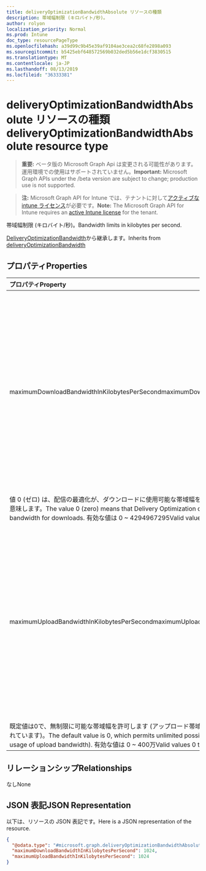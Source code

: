 ```yaml
---
title: deliveryOptimizationBandwidthAbsolute リソースの種類
description: 帯域幅制限 (キロバイト/秒)。
author: rolyon
localization_priority: Normal
ms.prod: Intune
doc_type: resourcePageType
ms.openlocfilehash: a39d99c9b45e39af9104ae3cea2c68fe2898a093
ms.sourcegitcommit: b5425ebf648572569b032ded5b56e1dcf3830515
ms.translationtype: MT
ms.contentlocale: ja-JP
ms.lasthandoff: 08/13/2019
ms.locfileid: "36333381"
---
```

# <a name="deliveryoptimizationbandwidthabsolute-resource-type"></a><span data-ttu-id="a6a61-103">deliveryOptimizationBandwidthAbsolute リソースの種類</span><span class="sxs-lookup"><span data-stu-id="a6a61-103">deliveryOptimizationBandwidthAbsolute resource type</span></span>

> <span data-ttu-id="a6a61-104">**重要:** ベータ版の Microsoft Graph Api は変更される可能性があります。運用環境での使用はサポートされていません。</span><span class="sxs-lookup"><span data-stu-id="a6a61-104">**Important:** Microsoft Graph APIs under the /beta version are subject to change; production use is not supported.</span></span>

> <span data-ttu-id="a6a61-105">**注:** Microsoft Graph API for Intune では、テナントに対して[アクティブな intune ライセンス](https://go.microsoft.com/fwlink/?linkid=839381)が必要です。</span><span class="sxs-lookup"><span data-stu-id="a6a61-105">**Note:** The Microsoft Graph API for Intune requires an [active Intune license](https://go.microsoft.com/fwlink/?linkid=839381) for the tenant.</span></span>

<span data-ttu-id="a6a61-106">帯域幅制限 (キロバイト/秒)。</span><span class="sxs-lookup"><span data-stu-id="a6a61-106">Bandwidth limits in kilobytes per second.</span></span>


<span data-ttu-id="a6a61-107">[DeliveryOptimizationBandwidth](../resources/intune-deviceconfig-deliveryoptimizationbandwidth.md)から継承します。</span><span class="sxs-lookup"><span data-stu-id="a6a61-107">Inherits from [deliveryOptimizationBandwidth](../resources/intune-deviceconfig-deliveryoptimizationbandwidth.md)</span></span>

## <a name="properties"></a><span data-ttu-id="a6a61-108">プロパティ</span><span class="sxs-lookup"><span data-stu-id="a6a61-108">Properties</span></span>
|<span data-ttu-id="a6a61-109">プロパティ</span><span class="sxs-lookup"><span data-stu-id="a6a61-109">Property</span></span>|<span data-ttu-id="a6a61-110">型</span><span class="sxs-lookup"><span data-stu-id="a6a61-110">Type</span></span>|<span data-ttu-id="a6a61-111">説明</span><span class="sxs-lookup"><span data-stu-id="a6a61-111">Description</span></span>|
|:---|:---|:---|
|<span data-ttu-id="a6a61-112">maximumDownloadBandwidthInKilobytesPerSecond</span><span class="sxs-lookup"><span data-stu-id="a6a61-112">maximumDownloadBandwidthInKilobytesPerSecond</span></span>|<span data-ttu-id="a6a61-113">Int64</span><span class="sxs-lookup"><span data-stu-id="a6a61-113">Int64</span></span>|<span data-ttu-id="a6a61-114">配信の最適化を使用して、すべての同時ダウンロードアクティビティでデバイスが使用できる最大ダウンロード帯域幅をキロバイト/秒で指定します。</span><span class="sxs-lookup"><span data-stu-id="a6a61-114">Specifies the maximum download bandwidth in KiloBytes/second that the device can use across all concurrent download activities using Delivery Optimization.</span></span> <span data-ttu-id="a6a61-115">有効な値は 0 ~ 4294967295</span><span class="sxs-lookup"><span data-stu-id="a6a61-115">Valid values 0 to 4294967295</span></span>
<span data-ttu-id="a6a61-116">値 0 (ゼロ) は、配信の最適化が、ダウンロードに使用可能な帯域幅を使用するように動的に調整されることを意味します。</span><span class="sxs-lookup"><span data-stu-id="a6a61-116">The value 0 (zero) means that Delivery Optimization dynamically adjusts to use the available bandwidth for downloads.</span></span> <span data-ttu-id="a6a61-117">有効な値は 0 ~ 4294967295</span><span class="sxs-lookup"><span data-stu-id="a6a61-117">Valid values 0 to 4294967295</span></span>|
|<span data-ttu-id="a6a61-118">maximumUploadBandwidthInKilobytesPerSecond</span><span class="sxs-lookup"><span data-stu-id="a6a61-118">maximumUploadBandwidthInKilobytesPerSecond</span></span>|<span data-ttu-id="a6a61-119">Int64</span><span class="sxs-lookup"><span data-stu-id="a6a61-119">Int64</span></span>|<span data-ttu-id="a6a61-120">配信の最適化 (0-4000000) を使用して、デバイスがすべての同時アップロードアクティビティで使用する最大アップロード帯域幅 (キロバイト/秒) を指定します。</span><span class="sxs-lookup"><span data-stu-id="a6a61-120">Specifies the maximum upload bandwidth in KiloBytes/second that a device will use across all concurrent upload activity using Delivery Optimization (0-4000000).</span></span> <span data-ttu-id="a6a61-121">有効な値は 0 ~ 400万</span><span class="sxs-lookup"><span data-stu-id="a6a61-121">Valid values 0 to 4000000</span></span>
<span data-ttu-id="a6a61-122">既定値は0で、無制限に可能な帯域幅を許可します (アップロード帯域幅の使用を最小限にするために最適化されています)。</span><span class="sxs-lookup"><span data-stu-id="a6a61-122">The default value is 0, which permits unlimited possible bandwidth (optimized for minimal usage of upload bandwidth).</span></span> <span data-ttu-id="a6a61-123">有効な値は 0 ~ 400万</span><span class="sxs-lookup"><span data-stu-id="a6a61-123">Valid values 0 to 4000000</span></span>|

## <a name="relationships"></a><span data-ttu-id="a6a61-124">リレーションシップ</span><span class="sxs-lookup"><span data-stu-id="a6a61-124">Relationships</span></span>
<span data-ttu-id="a6a61-125">なし</span><span class="sxs-lookup"><span data-stu-id="a6a61-125">None</span></span>

## <a name="json-representation"></a><span data-ttu-id="a6a61-126">JSON 表記</span><span class="sxs-lookup"><span data-stu-id="a6a61-126">JSON Representation</span></span>
<span data-ttu-id="a6a61-127">以下は、リソースの JSON 表記です。</span><span class="sxs-lookup"><span data-stu-id="a6a61-127">Here is a JSON representation of the resource.</span></span>
<!-- {
  "blockType": "resource",
  "@odata.type": "microsoft.graph.deliveryOptimizationBandwidthAbsolute"
}
-->
``` json
{
  "@odata.type": "#microsoft.graph.deliveryOptimizationBandwidthAbsolute",
  "maximumDownloadBandwidthInKilobytesPerSecond": 1024,
  "maximumUploadBandwidthInKilobytesPerSecond": 1024
}
```



